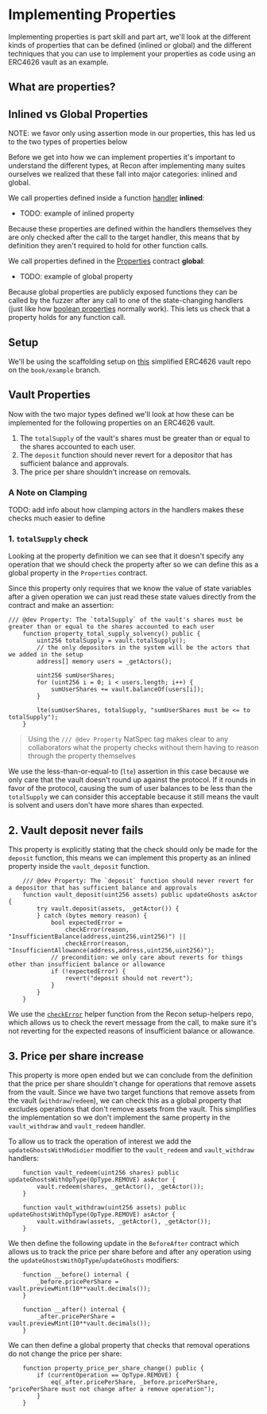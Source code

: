 # Implementing Properties 

Implementing properties is part skill and part art, we'll look at the different kinds of properties that can be defined (inlined or global) and the different techniques that you can use to implement your properties as code using an ERC4626 vault as an example.

## What are properties? 


## Inlined vs Global Properties
NOTE: we favor only using assertion mode in our properties, this has led us to the two types of properties below

Before we get into how we can implement properties it's important to understand the different types, at Recon after implementing many suites ourselves we realized that these fall into major categories: inlined and global. 

We call properties defined inside a function [handler](../using_recon/building_handlers.md#what-are-handlers) **inlined**:
- TODO: example of inlined property

Because these properties are defined within the handlers themselves they are only checked after the call to the target handler, this means that by definition they aren't required to hold for other function calls.

We call properties defined in the [Properties](../writing_invariant_tests/chimera_framework.md#properties) contract **global**:
- TODO: example of global property

Because global properties are publicly exposed functions they can be called by the fuzzer after any call to one of the state-changing handlers (just like how [boolean properties](https://secure-contracts.com/program-analysis/echidna/basic/testing-modes.html?highlight=boolean%20property#boolean-properties) normally work). This lets us check that a property holds for any function call. 

## Setup
We'll be using the scaffolding setup on [this](https://github.com/Recon-Fuzz/vaults-fuzzing-example/tree/book-example) simplified ERC4626 vault repo on the `book/example` branch.

## Vault Properties 
Now with the two major types defined we'll look at how these can be implemented for the following properties on an ERC4626 vault. 

1. The `totalSupply` of the vault's shares must be greater than or equal to the shares accounted to each user.
2. The `deposit` function should never revert for a depositor that has sufficient balance and approvals.
3. The price per share shouldn't increase on removals. 

### A Note on Clamping
TODO: add info about how clamping actors in the handlers makes these checks much easier to define 

### 1. `totalSupply` check
Looking at the property definition we can see that it doesn't specify any operation that we should check the property after so we can define this as a global property in the `Properties` contract. 

Since this property only requires that we know the value of state variables after a given operation we can just read these state values directly from the contract and make an assertion: 

```solidity
/// @dev Property: The `totalSupply` of the vault's shares must be greater than or equal to the shares accounted to each user
    function property_total_supply_solvency() public {
        uint256 totalSupply = vault.totalSupply();
        // the only depositors in the system will be the actors that we added in the setup
        address[] memory users = _getActors();

        uint256 sumUserShares;
        for (uint256 i = 0; i < users.length; i++) {
            sumUserShares += vault.balanceOf(users[i]);
        }

        lte(sumUserShares, totalSupply, "sumUserShares must be <= to totalSupply");
    }
```

> Using the `/// @dev Property` NatSpec tag makes clear to any collaborators what the property checks without them having to reason through the property themselves

We use the less-than-or-equal-to (`lte`) assertion in this case because we only care that the vault doesn't round up against the protocol. If it rounds in favor of the protocol, causing the sum of user balances to be less than the `totalSupply` we can consider this acceptable because it still means the vault is solvent and users don't have more shares than expected.

## 2. Vault deposit never fails
This property is explicitly stating that the check should only be made for the `deposit` function, this means we can implement this property as an inlined property inside the `vault_deposit` function.  

```solidity
    /// @dev Property: The `deposit` function should never revert for a depositor that has sufficient balance and approvals
    function vault_deposit(uint256 assets) public updateGhosts asActor {  
        try vault.deposit(assets, _getActor()) {
        } catch (bytes memory reason) {
            bool expectedError = 
                checkError(reason, "InsufficientBalance(address,uint256,uint256)") || 
                checkError(reason, "InsufficientAllowance(address,address,uint256,uint256)");
            // precondition: we only care about reverts for things other than insufficient balance or allowance
            if (!expectedError) {
                revert("deposit should not revert");
            }
        }
    }
```

We use the [`checkError`](https://github.com/Recon-Fuzz/setup-helpers/blob/e932f89bde035b4193f33699ae75a91f6246d635/src/Utils.sol#L11-L28) helper function from the Recon setup-helpers repo, which allows us to check the revert message from the call, to make sure it's not reverting for the expected reasons of insufficient balance or allowance. 

## 3. Price per share increase
This property is more open ended but we can conclude from the definition that the price per share shouldn't change for operations that remove assets from the vault. Since we have two target functions that remove assets from the vault (`withdraw`/`redeem`), we can check this as a global property that excludes operations that don't remove assets from the vault. This simplifies the implementation so we don't implement the same property in the `vault_withdraw` and `vault_redeem` handler.

To allow us to track the operation of interest we add the `updateGhostsWithModidier` modifier to the `vault_redeem` and `vault_withdraw` handlers:

```solidity
    function vault_redeem(uint256 shares) public updateGhostsWithOpType(OpType.REMOVE) asActor {
        vault.redeem(shares, _getActor(), _getActor());
    }

    function vault_withdraw(uint256 assets) public updateGhostsWithOpType(OpType.REMOVE) asActor {
        vault.withdraw(assets, _getActor(), _getActor());
    }
```

We then define the following update in the `BeforeAfter` contract which allows us to track the price per share before and after any operation using the `updateGhostsWithOpType`/`updateGhosts` modifiers:

```solidity
    function __before() internal {
        _before.pricePerShare = vault.previewMint(10**vault.decimals());
    }

    function __after() internal {
        _after.pricePerShare = vault.previewMint(10**vault.decimals());
    }
```

We can then define a global property that checks that removal operations do not change the price per share: 

```solidity
    function property_price_per_share_change() public {
        if (currentOperation == OpType.REMOVE) {
            eq(_after.pricePerShare, _before.pricePerShare, "pricePerShare must not change after a remove operation");
        }
    }
```


